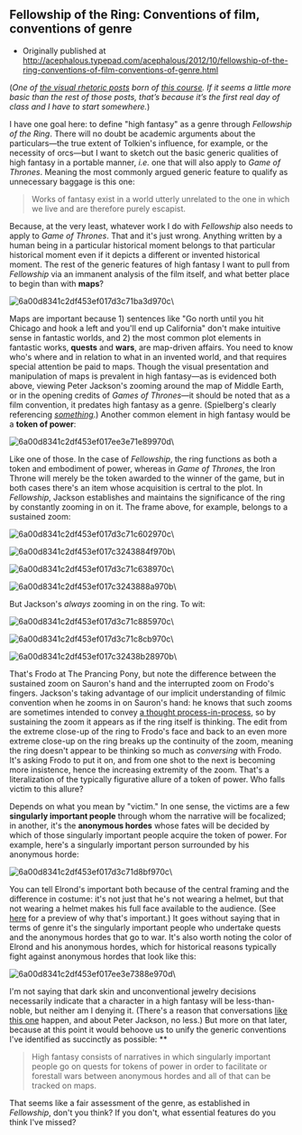 ## Fellowship of the Ring: Conventions of film, conventions of genre

 * Originally published at http://acephalous.typepad.com/acephalous/2012/10/fellowship-of-the-ring-conventions-of-film-conventions-of-genre.html

(*One of [the visual rhetoric posts](http://acephalous.typepad.com/acephalous/2012/02/scott-eric-kaufmans-visual-rhetoric-compendium-as-of-11282011.html) born of [this course](http://acephalous.typepad.com/acephalous/2012/08/new-syllabus-game-of-thrones-bold-plan-or-blasphemy.html). If it seems a little more basic than the rest of those posts, that’s because it’s the first real day of class and I have to start somewhere.*)

I have one goal here: to define "high fantasy" as a genre through *Fellowship of the Ring*. There will no doubt be academic arguments about the particulars—the true extent of Tolkien's influence, for example, or the necessity of orcs—but I want to sketch out the basic generic qualities of high fantasy in a portable manner, *i.e.* one that will also apply to *Game of Thrones*. Meaning the most commonly argued generic feature to qualify as unnecessary baggage is this one:

> Works of fantasy exist in a world utterly unrelated to the one in which we live and are therefore purely escapist.

Because, at the very least, whatever work I do with *Fellowship* also needs to apply to *Game of Thrones*. That and it's just wrong. Anything written by a human being in a particular historical moment belongs to that particular historical moment even if it depicts a different or invented historical moment. The rest of the generic features of high fantasy I want to pull from *Fellowship* via an immanent analysis of the film itself, and what better place to begin than with **maps**?

![6a00d8341c2df453ef017d3c71ba3d970c](../../images/film/fellowship-of-the-ring/6a00d8341c2df453ef017d3c71ba3d970c.png)\ 

Maps are important because 1) sentences like "Go north until you hit Chicago and hook a left and you'll end up California" don't make intuitive sense in fantastic worlds, and 2) the most common plot elements in fantastic works, **quests** and **wars**, are map-driven affairs. You need to know who's where and in relation to what in an invented world, and that requires special attention be paid to maps. Though the visual presentation and manipulation of maps is prevalent in high fantasy—as is evidenced both above, viewing Peter Jackson's zooming around the map of Middle Earth, or in the opening credits of *Games of Thrones*—it should be noted that as a film convention, it predates high fantasy as a genre. (Spielberg's clearly referencing [*something*](http://acephalous.typepad.com/files/plane.jpg).) Another common element in high fantasy would be a **token of power**:

![6a00d8341c2df453ef017ee3e71e89970d](../../images/film/fellowship-of-the-ring/6a00d8341c2df453ef017ee3e71e89970d.png)\ 

Like one of those. In the case of *Fellowship*, the ring functions as both a token and embodiment of power, whereas in *Game of Thrones*, the Iron Throne will merely be the token awarded to the winner of the game, but in both cases there's an item whose acquisition is certral to the plot. In *Fellowship*, Jackson establishes and maintains the significance of the ring by constantly zooming in on it. The frame above, for example, belongs to a sustained zoom:

![6a00d8341c2df453ef017d3c71c602970c](../../images/film/fellowship-of-the-ring/6a00d8341c2df453ef017d3c71c602970c.png)\ 

![6a00d8341c2df453ef017c3243884f970b](../../images/film/fellowship-of-the-ring/6a00d8341c2df453ef017c3243884f970b.png)\ 

![6a00d8341c2df453ef017d3c71c638970c](../../images/film/fellowship-of-the-ring/6a00d8341c2df453ef017d3c71c638970c.png)\ 

![6a00d8341c2df453ef017c3243888a970b](../../images/film/fellowship-of-the-ring/6a00d8341c2df453ef017c3243888a970b.png)\ 

But Jackson's *always* zooming in on the ring. To wit:

![6a00d8341c2df453ef017d3c71c885970c](../../images/film/fellowship-of-the-ring/6a00d8341c2df453ef017d3c71c885970c.png)\ 

![6a00d8341c2df453ef017d3c71c8cb970c](../../images/film/fellowship-of-the-ring/6a00d8341c2df453ef017d3c71c8cb970c.png)\ 

![6a00d8341c2df453ef017c32438b28970b](../../images/film/fellowship-of-the-ring/6a00d8341c2df453ef017c32438b28970b.png)\ 

That's Frodo at The Prancing Pony, but note the difference between the sustained zoom on Sauron's hand and the interrupted zoom on Frodo's fingers. Jackson's taking advantage of our implicit understanding of filmic convention when he zooms in on Sauron's hand: he knows that such zooms are sometimes intended to convey [a thought process-in-process](http://acephalous.typepad.com/acephalous/2012/01/follow-that-thought.html), so by sustaining the zoom it appears as if the ring itself is thinking. The edit from the extreme close-up of the ring to Frodo's face and back to an even more extreme close-up on the ring breaks up the continuity of the zoom, meaning the ring doesn't appear to be thinking so much as *conversing* with Frodo. It's asking Frodo to put it on, and from one shot to the next is becoming more insistence, hence the increasing extremity of the zoom. That's a literalization of the typically figurative allure of a token of power. Who falls victim to this allure?

Depends on what you mean by "victim." In one sense, the victims are a few **singularly important people** through whom the narrative will be focalized; in another, it's the **anonymous hordes** whose fates will be decided by which of those singularly important people acquire the token of power. For example, here's a singularly important person surrounded by his anonymous horde:

![6a00d8341c2df453ef017d3c71d8bf970c](../../images/film/fellowship-of-the-ring/6a00d8341c2df453ef017d3c71d8bf970c.png)\ 

You can tell Elrond's important both because of the central framing and the difference in costume: it's not just that he's not wearing a helmet, but that not wearing a helmet makes his full face available to the audience. (See [here](http://acephalous.typepad.com/acephalous/2012/09/game-of-thrones-winter-is-coming-for-will-and-bran.html) for a preview of why that's important.) It goes without saying that in terms of genre it's the singularly important people who undertake quests and the anonymous hordes that go to war. It's also worth noting the color of Elrond and his anonymous hordes, which for historical reasons typically fight against anonymous hordes that look like this:

![6a00d8341c2df453ef017ee3e7388e970d](../../images/film/fellowship-of-the-ring/6a00d8341c2df453ef017ee3e7388e970d.png)\ 

I'm not saying that dark skin and unconventional jewelry decisions necessarily indicate that a character in a high fantasy will be less-than-noble, but neither am I denying it. (There's a reason that conversations [like this one](http://acephalous.typepad.com/acephalous/2005/12/king_kong_the_s.html) happen, and about Peter Jackson, no less.) But more on that later, because at this point it would behoove us to unify the generic conventions I've identified as succinctly as possible: **

> High fantasy consists of narratives in which singularly important people go on quests for tokens of power in order to facilitate or forestall wars between anonymous hordes and all of that can be tracked on maps.

That seems like a fair assessment of the genre, as established in *Fellowship*, don't you think? If you don't, what essential features do you think I've missed?
